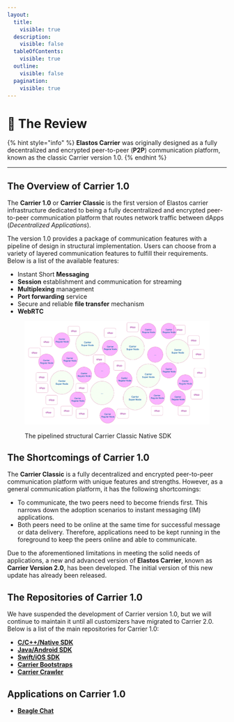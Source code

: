 ```yaml
---
layout:
  title:
    visible: true
  description:
    visible: false
  tableOfContents:
    visible: true
  outline:
    visible: false
  pagination:
    visible: true
---
```


# 🐾 The Review

{% hint style="info" %}
**Elastos Carrier** was originally designed as a fully decentralized and encrypted peer-to-peer (**P2P**) communication platform, known as the classic Carrier version 1.0.
{% endhint %}

***

## The Overview of Carrier 1.0

The **Carrier 1.0** or **Carrier Classic** is the first version of Elastos carrier infrastructure dedicated to being a fully decentralized and encrypted peer-to-peer communication platform that routes network traffic between dApps (_Decentralized_ _Applications_). &#x20;

The version 1.0 provides a package of communication features with a pipeline of design in structural implementation. Users can choose from a variety of layered communication features to fulfill their requirements. Below is a list of the available features:

* Instant Short **Messaging**
* **Session** establishment and communication for streaming
* **Multiplexing** management
* **Port forwarding** service
* Secure and reliable **file transfer** mechanism
* **WebRTC**

<figure><img src="../.gitbook/assets/image (3).png" alt=""><figcaption><p>The pipelined structural Carrier Classic Native SDK</p></figcaption></figure>

## The Shortcomings of Carrier 1.0

The **Carrier Classic** is a fully decentralized and encrypted peer-to-peer communication platform with unique features and strengths. However, as a general communication platform, it has the following shortcomings:

* To communicate, the two peers need to become friends first. This narrows down the adoption scenarios to instant messaging (IM) applications.
* Both peers need to be online at the same time for successful message or data delivery. Therefore, applications need to be kept running in the foreground to keep the peers online and able to communicate.

Due to the aforementioned limitations in meeting the solid needs of applications, a new and advanced version of **Elastos Carrier**, known as **Carrier Version 2.0**, has been developed. The initial version of this new update has already been released.

## The Repositories of Carrier 1.0

We have suspended the development of Carrier version 1.0, but we will continue to maintain it until all customizers have migrated to Carrier 2.0. Below is a list of the main repositories for Carrier 1.0:

* [**C/C++/Native SDK**](https://github.com/elastos/Elastos.CarrierClassic.Native)
* [**Java/Android SDK**](https://github.com/elastos/Elastos.CarrierClassic.Android)
* [**Swift/iOS SDK**](https://github.com/elastos/Elastos.CarrierClassic.Swift)
* [**Carrier Bootstraps**](https://github.com/elastos/Elastos.CarrierClassic.Bootstrap)
* [**Carrier Crawler**](https://github.com/elastos/Elastos.CarrierClassic.Crawler)

## Applications on Carrier 1.0

* [**Beagle Chat**](https://www.beagle.chat)
